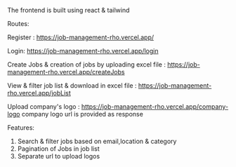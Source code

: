The frontend is built using react & tailwind

Routes:

Register : https://job-management-rho.vercel.app/

Login: https://job-management-rho.vercel.app/login

Create Jobs & creation of jobs by uploading excel file : https://job-management-rho.vercel.app/createJobs

View & filter job list & download in excel file : https://job-management-rho.vercel.app/jobList

Upload company's logo : https://job-management-rho.vercel.app/company-logo
company logo url is provided as response

Features: 
1. Search & filter jobs based on email,location & category 
2. Pagination of Jobs in job list
3. Separate url to upload logos